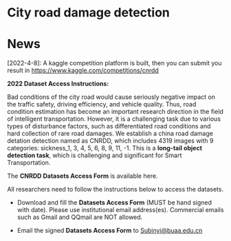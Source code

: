 # City road damage detection

# News
[2022-4-8]: A kaggle competition platform is built, then you can submit you result in https://www.kaggle.com/competitions/cnrdd

**2022 Dataset Access Instructions:**

Bad conditions of the city road would cause seriously negative impact on the traffic safety, driving efficiency, and vehicle quality. Thus, road condition estimation has become an important research direction in the field of intelligent transportation. However, it is a challenging task due to various types of disturbance factors, such as differentiated road conditions and hard collection of rare road damages. We establish a china road damage detation detection named as CNRDD, which includes 4319 images with 9 categories: sickness_1, 3, 4, 5, 6, 8, 9, 11, -1. This is a **long-tail object detection task**, which is challenging and significant for Smart Transportation.

The **CNRDD Datasets Access Form** is available here. 

All researchers need to follow the instructions below to access the datasets.


* Download and fill the **Datasets Access Form** (MUST be hand signed with date). Please use institutional email address(es). Commercial emails such as Gmail and QQmail are NOT allowed. 

* Email the signed **Datasets Access Form** to Subinyi@buaa.edu.cn
